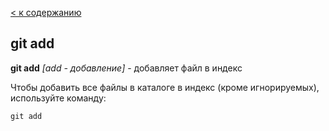 [< к содержанию](./readme.md)

## git add

**git add** *[add - добавление]* - добавляет файл в индекс

Чтобы добавить все файлы в каталоге в индекс (кроме игнорируемых), используйте команду:

```bash=
git add
```